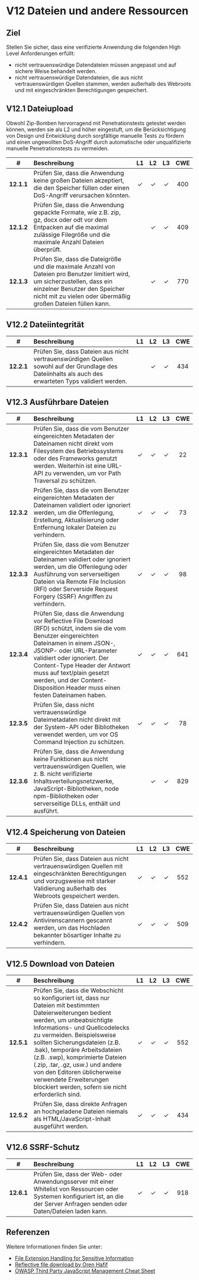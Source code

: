 # V12 Dateien und andere Ressourcen

## Ziel

Stellen Sie sicher, dass eine verifizierte Anwendung die folgenden High Level Anforderungen erfüllt:

* nicht vertrauenswürdige Datendateien müssen angepasst und auf sichere Weise behandelt werden.
* nicht vertrauenswürdige Datendateien, die aus nicht vertrauenswürdigen Quellen stammen, werden außerhalb des Webroots und mit eingeschränkten Berechtigungen gespeichert.
           
## V12.1 Dateiupload

Obwohl Zip-Bomben hervorragend mit Penetrationstests getestet werden können, werden sie als L2 und höher eingestuft, um die Berücksichtigung von Design und Entwicklung durch sorgfältige manuelle Tests zu fördern und einen ungewollten DoS-Angriff durch automatische oder unqualifizierte manuelle Penetrationstests zu vermeiden.

| # | Beschreibung | L1 | L2 | L3 | CWE |
| :---: | :--- | :---: | :---: | :---: | :---: |
| **12.1.1** | Prüfen Sie, dass die Anwendung keine großen Dateien akzeptiert, die den Speicher füllen oder einen DoS-Angriff verursachen könnten. | ✓ | ✓ | ✓ | 400 |
| **12.1.2** | Prüfen Sie, dass die Anwendung gepackte Formate, wie z.B. zip, gz, docx oder odt vor dem Entpacken auf die maximal zulässige Filegröße und die maximale Anzahl Dateien überprüft. | | ✓ | ✓ | 409 |
| **12.1.3** | Prüfen Sie, dass die Dateigröße und die maximale Anzahl von Dateien pro Benutzer limitiert wird, um sicherzustellen, dass ein einzelner Benutzer den Speicher nicht mit zu vielen oder übermäßig großen Dateien füllen kann. | | ✓ | ✓ | 770 |

## V12.2 Dateiintegrität

| # | Beschreibung | L1 | L2 | L3 | CWE |
| :---: | :--- | :---: | :---: | :---: | :---: |
| **12.2.1** | Prüfen Sie, dass Dateien aus nicht vertrauenswürdigen Quellen sowohl auf der Grundlage des Dateiinhalts als auch des erwarteten Typs validiert werden. | | ✓ | ✓ | 434 |

## V12.3 Ausführbare Dateien

| # | Beschreibung | L1 | L2 | L3 | CWE |
| :---: | :--- | :---: | :---: | :---: | :---: |
| **12.3.1** | Prüfen Sie, dass die vom Benutzer eingereichten Metadaten der Dateinamen nicht direkt vom Filesystem des Betriebssystems oder des Frameworks genutzt werden. Weiterhin ist eine URL-API zu verwenden, um vor Path Traversal zu schützen. | ✓ | ✓ | ✓ | 22 |
| **12.3.2** | Prüfen Sie, dass die vom Benutzer eingereichten Metadaten der Dateinamen validiert oder ignoriert werden, um die Offenlegung, Erstellung, Aktualisierung oder Entfernung lokaler Dateien zu verhindern. | ✓ | ✓ | ✓ | 73 |
| **12.3.3** | Prüfen Sie, dass die vom Benutzer eingereichten Metadaten der Dateinamen validiert oder ignoriert werden, um die Offenlegung oder Ausführung von serverseitigen Dateien via Remote File Inclusion (RFI) oder Serverside Request Forgery (SSRF) Angriffen zu verhindern. | ✓ | ✓ | ✓ | 98 |
| **12.3.4** | Prüfen Sie, dass die Anwendung vor Reflective File Download (RFD) schützt, indem sie die vom Benutzer eingereichten Dateinamen in einem JSON-, JSONP- oder URL-Parameter validiert oder ignoriert. Der Content-Type Header der Antwort muss auf text/plain gesetzt werden, und der Content-Disposition Header muss einen festen Dateinamen haben. | ✓ | ✓ | ✓ | 641 |
| **12.3.5** | Prüfen Sie, dass nicht vertrauenswürdige Dateimetadaten nicht direkt mit der System-API oder Bibliotheken verwendet werden, um vor OS Command Injection zu schützen. | ✓ | ✓ | ✓ | 78 |
| **12.3.6** | Prüfen Sie, dass die Anwendung keine Funktionen aus nicht vertrauenswürdigen Quellen, wie z. B. nicht verifizierte Inhaltsverteilungsnetzwerke, JavaScript-Bibliotheken, node npm-Bibliotheken oder serverseitige DLLs, enthält und ausführt. | | ✓ | ✓ | 829 |

## V12.4 Speicherung von Dateien

| # | Beschreibung | L1 | L2 | L3 | CWE |
| :---: | :--- | :---: | :---: | :---: | :---: |
| **12.4.1** | Prüfen Sie, dass Dateien aus nicht vertrauenswürdigen Quellen mit eingeschränkten Berechtigungen und vorzugsweise mit starker Validierung außerhalb des Webroots gespeichert werden. | ✓ | ✓ | ✓ | 552 |
| **12.4.2** | Prüfen Sie, dass Dateien aus nicht vertrauenswürdigen Quellen von Antivirenscannern gescannt werden, um das Hochladen bekannter bösartiger Inhalte zu verhindern. | ✓ | ✓ | ✓ | 509 |

## V12.5 Download von Dateien

| # | Beschreibung | L1 | L2 | L3 | CWE |
| :---: | :--- | :---: | :---: | :---: | :---: |
| **12.5.1** | Prüfen Sie, dass die Webschicht so konfiguriert ist, dass nur Dateien mit bestimmten Dateierweiterungen bedient werden, um unbeabsichtigte Informations- und Quellcodelecks zu vermeiden. Beispielsweise sollten Sicherungsdateien (z.B. .bak), temporäre Arbeitsdateien (z.B. .swp), komprimierte Dateien (.zip, .tar, .gz, usw.) und andere von den Editoren üblicherweise verwendete Erweiterungen blockiert werden, sofern sie nicht erforderlich sind. | ✓ | ✓ | ✓ | 552 |
| **12.5.2** | Prüfen Sie, dass direkte Anfragen an hochgeladene Dateien niemals als HTML/JavaScript-Inhalt ausgeführt werden. | ✓ | ✓ | ✓ | 434 |

## V12.6 SSRF-Schutz

| # | Beschreibung | L1 | L2 | L3 | CWE |
| :---: | :--- | :---: | :---: | :---: | :---: |
| **12.6.1** | Prüfen Sie, dass der Web- oder Anwendungsserver mit einer Whitelist von Ressourcen oder Systemen konfiguriert ist, an die der Server Anfragen senden oder Daten/Dateien laden kann. | ✓ | ✓ | ✓ | 918 |

## Referenzen

Weitere Informationen finden Sie unter:

* [File Extension Handling for Sensitive Information](https://owasp.org/www-community/vulnerabilities/Unrestricted_File_Upload)
* [Reflective file download by Oren Hafif](https://www.trustwave.com/Resources/SpiderLabs-Blog/Reflected-File-Download---A-New-Web-Attack-Vector/)
* [OWASP Third Party JavaScript Management Cheat Sheet](https://cheatsheetseries.owasp.org/cheatsheets/Third_Party_Javascript_Management_Cheat_Sheet.html)
